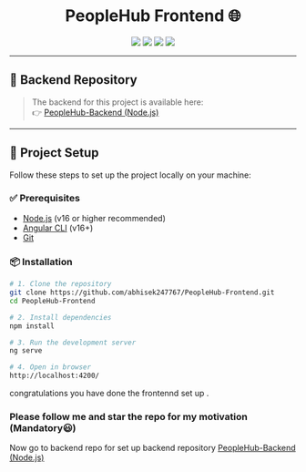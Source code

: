 <h1 align="center">PeopleHub Frontend 🌐</h1>

<p align="center">
  <img src="https://img.shields.io/badge/Angular-19-red?style=for-the-badge&logo=angular" />
  <img src="https://img.shields.io/badge/TypeScript-blue?style=for-the-badge&logo=typescript" />
  <img src="https://img.shields.io/badge/SCSS-CSS3-ff69b4?style=for-the-badge&logo=sass" />
  <img src="https://img.shields.io/badge/Responsive-Design-brightgreen?style=for-the-badge&logo=responsive-design" />
</p>

---
## 🔗 Backend Repository

> The backend for this project is available here:  
👉 [PeopleHub-Backend (Node.js)](https://github.com/abhisek247767/PeopleHub-Backend)

---

## 🔧 Project Setup

Follow these steps to set up the project locally on your machine:

### ✅ Prerequisites

- [Node.js](https://nodejs.org/) (v16 or higher recommended)
- [Angular CLI](https://angular.io/cli) (v16+)
- [Git](https://git-scm.com/)

### 📦 Installation

```bash
# 1. Clone the repository
git clone https://github.com/abhisek247767/PeopleHub-Frontend.git
cd PeopleHub-Frontend

# 2. Install dependencies
npm install

# 3. Run the development server
ng serve

# 4. Open in browser
http://localhost:4200/
```
congratulations you have done the frontennd set up . 
### Please follow me and star the repo for my motivation (Mandatory😃)
Now go to backend repo for set up backend repository [PeopleHub-Backend (Node.js)](https://github.com/abhisek247767/PeopleHub-Backend)
